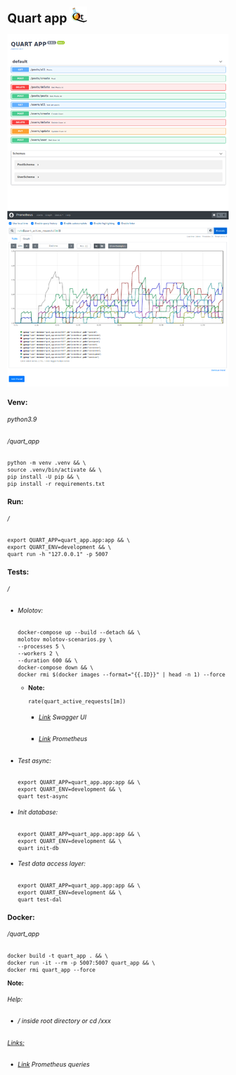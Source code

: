 Quart app ![](static/images/logo.png)
=========
![](static/images/screen.png)
![](static/images/prometheus.png)
### Venv:
###### python3.9
###### /quart_app
```
python -m venv .venv && \
source .venv/bin/activate && \
pip install -U pip && \
pip install -r requirements.txt
```
### Run:
###### /
```
export QUART_APP=quart_app.app:app && \
export QUART_ENV=development && \
quart run -h "127.0.0.1" -p 5007
```
### Tests:
###### /
- ###### Molotov:
  ```
  docker-compose up --build --detach && \
  molotov molotov-scenarios.py \
  --processes 5 \
  --workers 2 \
  --duration 600 && \
  docker-compose down && \
  docker rmi $(docker images --format="{{.ID}}" | head -n 1) --force
  ```
  - **Note:** 
    ```
    rate(quart_active_requests[1m])
    ```
    - ###### [Link](http://localhost:5007/) Swagger UI
    - ###### [Link](http://localhost:9090/) Prometheus

- ###### Test async:
    ````
    export QUART_APP=quart_app.app:app && \
    export QUART_ENV=development && \
    quart test-async
    ````
- ###### Init database:
    ````
    export QUART_APP=quart_app.app:app && \
    export QUART_ENV=development && \
    quart init-db
    ````
- ###### Test data access layer:
    ````
    export QUART_APP=quart_app.app:app && \
    export QUART_ENV=development && \
    quart test-dal
    ```` 
### Docker:
###### /quart_app
```
docker build -t quart_app . && \
docker run -it --rm -p 5007:5007 quart_app && \
docker rmi quart_app --force
```
**Note:** 
###### Help:
- ###### / inside root directory or cd /xxx  
###### [Links:]()
- ###### [Link](https://prometheus.io/docs/prometheus/latest/querying/basics/) Prometheus queries